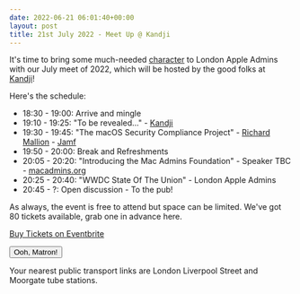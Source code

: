 ```yaml
---
date: 2022-06-21 06:01:40+00:00
layout: post
title: 21st July 2022 - Meet Up @ Kandji
---
```


It's time to bring some much-needed [character](https://en.wikipedia.org/wiki/Kanji) to London Apple Admins with our July meet of 2022, which will be hosted by the good folks at [Kandji](https://www.kandji.io)!

Here's the schedule:

* 18:30 - 19:00: Arrive and mingle
* 19:10 - 19:25: "To be revealed..." - [Kandji](https://www.kandji.io)
* 19:30 - 19:45: "The macOS Security Compliance Project" - [Richard Mallion](https://www.linkedin.com/in/richardmallion) - [Jamf](https://www.jamf.com/)
* 19:50 - 20:00: Break and Refreshments
* 20:05 - 20:20: "Introducing the Mac Admins Foundation" - Speaker TBC - [macadmins.org](https://www.macadmins.org/)
* 20:25 - 20:40: "WWDC State Of The Union" - London Apple Admins
* 20:45 - ?: Open discussion - To the pub!

As always, the event is free to attend but space can be limited. We've got 80 tickets available, grab one in advance here.

<!-- Noscript content for added SEO -->
<noscript><a href="https://www.eventbrite.com/e/21st-july-2022-meet-up-kanji-tickets-371184451687" rel="noopener noreferrer" target="_blank">Buy Tickets on Eventbrite</a></noscript>
<!-- You can customise this button any way you like -->
<button id="eventbrite-widget-modal-trigger-371184451687" type="button">Ooh, Matron!</button>

<script src="https://www.eventbrite.co.uk/static/widgets/eb_widgets.js"></script>

<script type="text/javascript">
    var exampleCallback = function() {
        console.log('Order complete!');
    };

    window.EBWidgets.createWidget({
        widgetType: 'checkout',
        eventId: '371184451687',
        modal: true,
        modalTriggerElementId: 'eventbrite-widget-modal-trigger-371184451687',
        onOrderComplete: exampleCallback
    });
</script>

Your nearest public transport links are London Liverpool Street and Moorgate tube stations.
